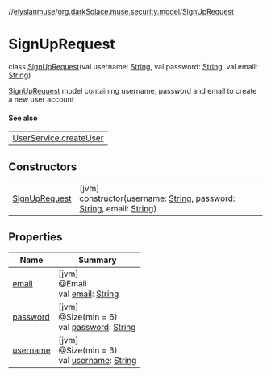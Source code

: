 //[elysianmuse](../../../index.md)/[org.darkSolace.muse.security.model](../index.md)/[SignUpRequest](index.md)

# SignUpRequest

class [SignUpRequest](index.md)(val username: [String](https://kotlinlang.org/api/latest/jvm/stdlib/kotlin/-string/index.html), val password: [String](https://kotlinlang.org/api/latest/jvm/stdlib/kotlin/-string/index.html), val email: [String](https://kotlinlang.org/api/latest/jvm/stdlib/kotlin/-string/index.html))

[SignUpRequest](index.md) model containing username, password and email to create a new user account

#### See also

| |
|---|
| [UserService.createUser](../../org.darkSolace.muse.user.service/-user-service/create-user.md) |

## Constructors

| | |
|---|---|
| [SignUpRequest](-sign-up-request.md) | [jvm]<br>constructor(username: [String](https://kotlinlang.org/api/latest/jvm/stdlib/kotlin/-string/index.html), password: [String](https://kotlinlang.org/api/latest/jvm/stdlib/kotlin/-string/index.html), email: [String](https://kotlinlang.org/api/latest/jvm/stdlib/kotlin/-string/index.html)) |

## Properties

| Name | Summary |
|---|---|
| [email](email.md) | [jvm]<br>@Email<br>val [email](email.md): [String](https://kotlinlang.org/api/latest/jvm/stdlib/kotlin/-string/index.html) |
| [password](password.md) | [jvm]<br>@Size(min = 6)<br>val [password](password.md): [String](https://kotlinlang.org/api/latest/jvm/stdlib/kotlin/-string/index.html) |
| [username](username.md) | [jvm]<br>@Size(min = 3)<br>val [username](username.md): [String](https://kotlinlang.org/api/latest/jvm/stdlib/kotlin/-string/index.html) |
